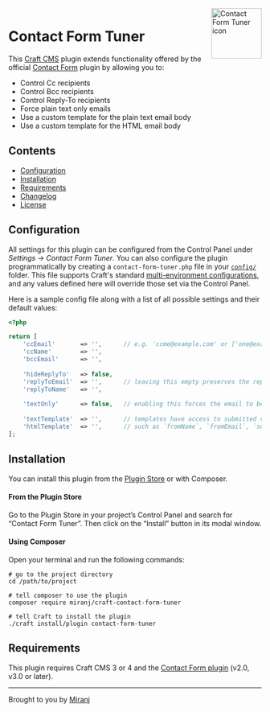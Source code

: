 <img align="right" src="./src/icon.svg" width="100" height="100" alt="Contact Form Tuner icon">


# Contact Form Tuner

This [Craft CMS][] plugin extends functionality offered by the official [Contact Form][cf] plugin by allowing you to:
- Control Cc recipients
- Control Bcc recipients
- Control Reply-To recipients
- Force plain text only emails
- Use a custom template for the plain text email body
- Use a custom template for the HTML email body

[craft cms]:https://craftcms.com
[cf]:https://github.com/craftcms/contact-form

## Contents

- [Configuration](#configuration)
- [Installation](#installation)
- [Requirements](#requirements)
- [Changelog](./CHANGELOG.md)
- [License](./LICENSE.md)



## Configuration

All settings for this plugin can be configured from the Control Panel under _Settings → Contact Form Tuner_. You can also configure the plugin programmatically by creating a `contact-form-tuner.php` file in your [`config/`][config] folder. This file supports Craft's standard [multi-environment configurations][multi], and any values defined here will override those set via the Control Panel.

[config]:https://docs.craftcms.com/v3/config/
[multi]:https://docs.craftcms.com/v3/config/environments.html#multi-environment-configs

Here is a sample config file along with a list of all possible settings and their default values:

```php
<?php

return [
    'ccEmail'       => '',      // e.g. 'ccme@example.com' or ['one@example.com', 'two@example.com']
    'ccName'        => '',
    'bccEmail'      => '',
    
    'hideReplyTo'   => false,
    'replyToEmail'  => '',      // leaving this empty preserves the reply-to set by Contact Form
    'replyToName'   => '',
    
    'textOnly'      => false,   // enabling this forces the email to be sent in plain text only
    
    'textTemplate'  => '',      // templates have access to submitted values
    'htmlTemplate'  => '',      // such as `fromName`, `fromEmail`, `subject` and `message`
];
```



## Installation

You can install this plugin from the [Plugin Store][ps] or with Composer.

[ps]:https://plugins.craftcms.com/contact-form-tuner

#### From the Plugin Store

Go to the Plugin Store in your project’s Control Panel and search for “Contact Form Tuner”.
Then click on the “Install” button in its modal window.

#### Using Composer

Open your terminal and run the following commands:

    # go to the project directory
    cd /path/to/project
    
    # tell composer to use the plugin
    composer require miranj/craft-contact-form-tuner
    
    # tell Craft to install the plugin
    ./craft install/plugin contact-form-tuner



## Requirements

This plugin requires Craft CMS 3 or 4 and the [Contact Form plugin][cf] (v2.0, v3.0 or later).



---

Brought to you by [Miranj](https://miranj.in/)
